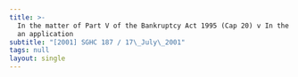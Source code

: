 ```yaml
---
title: >-
  In the matter of Part V of the Bankruptcy Act 1995 (Cap 20) v In the matter of
  an application
subtitle: "[2001] SGHC 187 / 17\_July\_2001"
tags: null
layout: single
---
```


